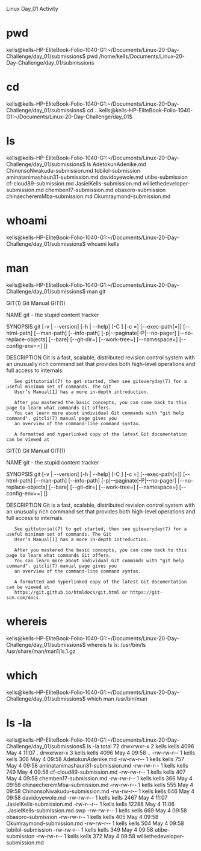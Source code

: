 Linux Day_01 Activity

# pwd
kells@kells-HP-EliteBook-Folio-1040-G1:~/Documents/Linux-20-Day-Challenge/day_01/submissions$ pwd
/home/kells/Documents/Linux-20-Day-Challenge/day_01/submissions

# cd
kells@kells-HP-EliteBook-Folio-1040-G1:~/Documents/Linux-20-Day-Challenge/day_01/submissions$ cd ..
kells@kells-HP-EliteBook-Folio-1040-G1:~/Documents/Linux-20-Day-Challenge/day_01$

# ls
kells@kells-HP-EliteBook-Folio-1040-G1:~/Documents/Linux-20-Day-Challenge/day_01/submissions$ ls
AdetokunAdenike.md                ChinonsoNwakudu-submission.md  tobilol-submission
aminatanimashaun31-submission.md  davidoyewole.md                utibe-submission
cf-cloud89-submission.md          JasielKells-submission.md      williethedeveloper-submission.md
chemben17-submission.md           obasoro-submission
chinaecheremMba-submission.md     Okumraymond-submission.md

# whoami
kells@kells-HP-EliteBook-Folio-1040-G1:~/Documents/Linux-20-Day-Challenge/day_01/submissions$ whoami
kells

# man
kells@kells-HP-EliteBook-Folio-1040-G1:~/Documents/Linux-20-Day-Challenge/day_01/submissions$ man git

GIT(1)                                              Git Manual                                             GIT(1)

NAME
       git - the stupid content tracker

SYNOPSIS
       git [-v | --version] [-h | --help] [-C <path>] [-c <name>=<value>]
           [--exec-path[=<path>]] [--html-path] [--man-path] [--info-path]
           [-p|--paginate|-P|--no-pager] [--no-replace-objects] [--bare]
           [--git-dir=<path>] [--work-tree=<path>] [--namespace=<name>]
           [--config-env=<name>=<envvar>] <command> [<args>]

DESCRIPTION
       Git is a fast, scalable, distributed revision control system with an unusually rich command set that
       provides both high-level operations and full access to internals.

       See gittutorial(7) to get started, then see giteveryday(7) for a useful minimum set of commands. The Git
       User’s Manual[1] has a more in-depth introduction.

       After you mastered the basic concepts, you can come back to this page to learn what commands Git offers.
       You can learn more about individual Git commands with "git help command". gitcli(7) manual page gives you
       an overview of the command-line command syntax.

       A formatted and hyperlinked copy of the latest Git documentation can be viewed at
  
GIT(1)                                              Git Manual                                             GIT(1)

NAME
       git - the stupid content tracker

SYNOPSIS
       git [-v | --version] [-h | --help] [-C <path>] [-c <name>=<value>]
           [--exec-path[=<path>]] [--html-path] [--man-path] [--info-path]
           [-p|--paginate|-P|--no-pager] [--no-replace-objects] [--bare]
           [--git-dir=<path>] [--work-tree=<path>] [--namespace=<name>]
           [--config-env=<name>=<envvar>] <command> [<args>]

DESCRIPTION
       Git is a fast, scalable, distributed revision control system with an unusually rich command set that
       provides both high-level operations and full access to internals.

       See gittutorial(7) to get started, then see giteveryday(7) for a useful minimum set of commands. The Git
       User’s Manual[1] has a more in-depth introduction.

       After you mastered the basic concepts, you can come back to this page to learn what commands Git offers.
       You can learn more about individual Git commands with "git help command". gitcli(7) manual page gives you
       an overview of the command-line command syntax.

       A formatted and hyperlinked copy of the latest Git documentation can be viewed at
       https://git.github.io/htmldocs/git.html or https://git-scm.com/docs.

# whereis
kells@kells-HP-EliteBook-Folio-1040-G1:~/Documents/Linux-20-Day-Challenge/day_01/submissions$ whereis ls
ls: /usr/bin/ls /usr/share/man/man1/ls.1.gz

# which
kells@kells-HP-EliteBook-Folio-1040-G1:~/Documents/Linux-20-Day-Challenge/day_01/submissions$ which man
/usr/bin/man

# ls -la
kells@kells-HP-EliteBook-Folio-1040-G1:~/Documents/Linux-20-Day-Challenge/day_01/submissions$ ls -la
total 72
drwxrwxr-x 2 kells kells  4096 May  4 11:07 .
drwxrwxr-x 3 kells kells  4096 May  4 09:58 ..
-rw-rw-r-- 1 kells kells   306 May  4 09:58 AdetokunAdenike.md
-rw-rw-r-- 1 kells kells   757 May  4 09:58 aminatanimashaun31-submission.md
-rw-rw-r-- 1 kells kells   749 May  4 09:58 cf-cloud89-submission.md
-rw-rw-r-- 1 kells kells   407 May  4 09:58 chemben17-submission.md
-rw-rw-r-- 1 kells kells   366 May  4 09:58 chinaecheremMba-submission.md
-rw-rw-r-- 1 kells kells   555 May  4 09:58 ChinonsoNwakudu-submission.md
-rw-rw-r-- 1 kells kells   646 May  4 09:58 davidoyewole.md
-rw-rw-r-- 1 kells kells  2467 May  4 11:07 JasielKells-submission.md
-rw-r--r-- 1 kells kells 12288 May  4 11:06 .JasielKells-submission.md.swp
-rw-rw-r-- 1 kells kells   669 May  4 09:58 obasoro-submission
-rw-rw-r-- 1 kells kells   405 May  4 09:58 Okumraymond-submission.md
-rw-rw-r-- 1 kells kells   504 May  4 09:58 tobilol-submission
-rw-rw-r-- 1 kells kells   349 May  4 09:58 utibe-submission
-rw-rw-r-- 1 kells kells   372 May  4 09:58 williethedeveloper-submission.md

